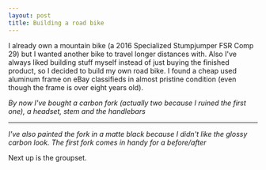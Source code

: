 ```yaml
---
layout: post
title: Building a road bike
---
```


I already own a mountain bike (a 2016 Specialized Stumpjumper FSR Comp 29) but I wanted another bike
to travel longer distances with. Also I've always liked building stuff myself instead of just buying the finished product,
so I decided to build my own road bike. I found a cheap used aluminum frame on eBay classifieds in almost pristine condition
(even though the frame is over eight years old).

<amp-img width="1200" height="900" layout="responsive" src="{{site.post_images}}/2016-08-15-bike-building.jpg"></amp-img>
*By now I've bought a carbon fork (actually two because I ruined the first one), a headset, stem and the handlebars*
<hr>

<amp-img width="898" height="1200" layout="responsive" src="{{site.post_images}}/2016-08-15-bike-building-fork.jpg"></amp-img>
*I've also painted the fork in a matte black because I didn't like the glossy carbon look. The first fork comes in handy for a before/after*

Next up is the groupset.